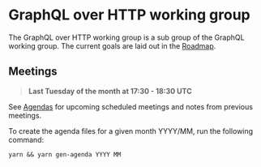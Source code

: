 # GraphQL over HTTP working group

The GraphQL over HTTP working group is a sub group of the GraphQL working group. The current goals are laid out in the [Roadmap](../ROADMAP.md).

## Meetings

> **Last Tuesday of the month at 17:30 - 18:30 UTC**

See [Agendas](agendas) for upcoming scheduled meetings and notes from previous meetings.

To create the agenda files for a given month YYYY/MM, run the following command:

```
yarn && yarn gen-agenda YYYY MM
```
